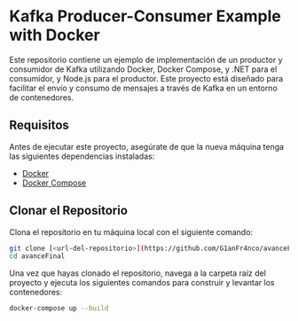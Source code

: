 # Kafka Producer-Consumer Example with Docker

Este repositorio contiene un ejemplo de implementación de un productor y consumidor de Kafka utilizando Docker, Docker Compose, y .NET para el consumidor, y Node.js para el productor. Este proyecto está diseñado para facilitar el envío y consumo de mensajes a través de Kafka en un entorno de contenedores.

## Requisitos

Antes de ejecutar este proyecto, asegúrate de que la nueva máquina tenga las siguientes dependencias instaladas:

- [Docker](https://docs.docker.com/get-docker/)
- [Docker Compose](https://docs.docker.com/compose/install/)

## Clonar el Repositorio

Clona el repositorio en tu máquina local con el siguiente comando:

```bash
git clone [<url-del-repositorio>](https://github.com/G1anFr4nco/avanceFinal.git)
cd avanceFinal
```
Una vez que hayas clonado el repositorio, navega a la carpeta raíz del proyecto y ejecuta los siguientes comandos para construir y levantar los contenedores:
```bash
docker-compose up --build
```
